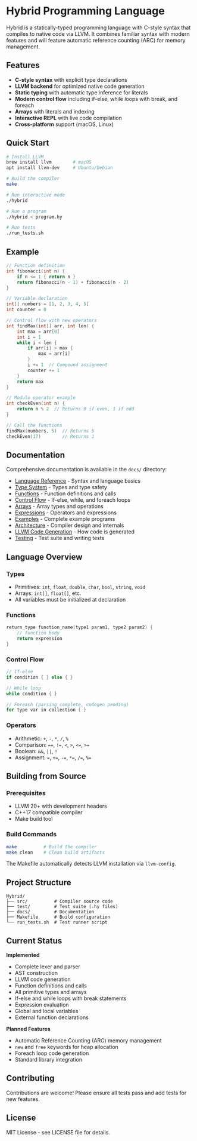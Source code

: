 # Hybrid Programming Language

Hybrid is a statically-typed programming language with C-style syntax that compiles to native code via LLVM. It combines familiar syntax with modern features and will feature automatic reference counting (ARC) for memory management.

## Features

- **C-style syntax** with explicit type declarations
- **LLVM backend** for optimized native code generation
- **Static typing** with automatic type inference for literals
- **Modern control flow** including if-else, while loops with break, and foreach
- **Arrays** with literals and indexing
- **Interactive REPL** with live code compilation
- **Cross-platform** support (macOS, Linux)

## Quick Start

```bash
# Install LLVM
brew install llvm        # macOS
apt install llvm-dev     # Ubuntu/Debian

# Build the compiler
make

# Run interactive mode
./hybrid

# Run a program
./hybrid < program.hy

# Run tests
./run_tests.sh
```

## Example

```c
// Function definition
int fibonacci(int n) {
    if n <= 1 { return n }
    return fibonacci(n - 1) + fibonacci(n - 2)
}

// Variable declaration
int[] numbers = [1, 2, 3, 4, 5]
int counter = 0

// Control flow with new operators
int findMax(int[] arr, int len) {
    int max = arr[0]
    int i = 1
    while i < len {
        if arr[i] > max {
            max = arr[i]
        }
        i += 1  // Compound assignment
        counter += 1
    }
    return max
}

// Modulo operator example
int checkEven(int n) {
    return n % 2  // Returns 0 if even, 1 if odd
}

// Call the functions
findMax(numbers, 5)  // Returns 5
checkEven(17)        // Returns 1
```

## Documentation

Comprehensive documentation is available in the `docs/` directory:

- [Language Reference](docs/language-reference.md) - Syntax and language basics
- [Type System](docs/type-system.md) - Types and type safety
- [Functions](docs/functions.md) - Function definitions and calls
- [Control Flow](docs/control-flow.md) - If-else, while, and foreach loops
- [Arrays](docs/arrays.md) - Array types and operations
- [Expressions](docs/expressions.md) - Operators and expressions
- [Examples](docs/examples.md) - Complete example programs
- [Architecture](docs/architecture.md) - Compiler design and internals
- [LLVM Code Generation](docs/llvm-codegen.md) - How code is generated
- [Testing](docs/testing.md) - Test suite and writing tests

## Language Overview

### Types
- Primitives: `int`, `float`, `double`, `char`, `bool`, `string`, `void`
- Arrays: `int[]`, `float[]`, etc.
- All variables must be initialized at declaration

### Functions
```c
return_type function_name(type1 param1, type2 param2) {
    // function body
    return expression
}
```

### Control Flow
```c
// If-else
if condition { } else { }

// While loop
while condition { }

// Foreach (parsing complete, codegen pending)
for type var in collection { }
```

### Operators
- Arithmetic: `+`, `-`, `*`, `/`, `%`
- Comparison: `==`, `!=`, `<`, `>`, `<=`, `>=`
- Boolean: `&&`, `||`, `!`
- Assignment: `=`, `+=`, `-=`, `*=`, `/=`, `%=`

## Building from Source

### Prerequisites
- LLVM 20+ with development headers
- C++17 compatible compiler
- Make build tool

### Build Commands
```bash
make          # Build the compiler
make clean    # Clean build artifacts
```

The Makefile automatically detects LLVM installation via `llvm-config`.

## Project Structure

```
Hybrid/
├── src/          # Compiler source code
├── test/         # Test suite (.hy files)
├── docs/         # Documentation
├── Makefile      # Build configuration
└── run_tests.sh  # Test runner script
```

## Current Status

**Implemented**
- Complete lexer and parser
- AST construction
- LLVM code generation
- Function definitions and calls
- All primitive types and arrays
- If-else and while loops with break statements
- Expression evaluation
- Global and local variables
- External function declarations

**Planned Features**
- Automatic Reference Counting (ARC) memory management
- `new` and `free` keywords for heap allocation
- Foreach loop code generation
- Standard library integration

## Contributing

Contributions are welcome! Please ensure all tests pass and add tests for new features.

## License

MIT License - see LICENSE file for details.